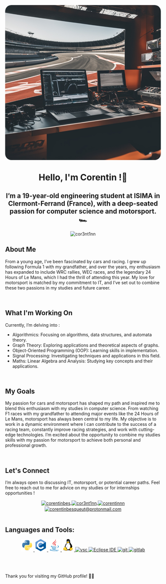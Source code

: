 <div style="display:flex; justify-content:center;">
  <img src="./banniere.jpg" alt="Banner" style="width:1000px; height:500px; border-radius:20px; object-fit:cover;">
</div>

<h1 align="center">Hello, I'm Corentin !👋</h1>
<h2 align="center">I’m a 19-year-old engineering student at ISIMA in Clermont-Ferrand (France), with a deep-seated passion for computer science and motorsport. 🏎️</h2>

<p align="center"> 
  <img src="https://komarev.com/ghpvc/?username=cor3nt1nn&label=Profile%20Views&color=001eff&style=flat" alt="cor3nt1nn" /> 
</p>

  <h2 align="left">About Me</h2>
    <p>
      From a young age, I’ve been fascinated by cars and racing. I grew up following Formula 1 with my grandfather, and over the years, my enthusiasm has expanded to include WRC rallies, WEC races, and the legendary 24 Hours       of Le Mans, which I had the thrill of attending this year. My love for motorsport is matched by my commitment to IT, and I’ve set out to combine these two passions in my studies and future career.
    </p>
<br>  
  <h2 align="left">What I'm Working On</h2>
    <p>
      Currently, I’m delving into :
     <ul>
      <li>
        Algorithmics: Focusing on algorithms, data structures, and automata theory.
      </li>
      <li>
        Graph Theory: Exploring applications and theoretical aspects of graphs.
      </li>
      <li>
        Object-Oriented Programming (OOP): Learning skills in implementation.
      </li>
      <li>
        Signal Processing: Investigating techniques and applications in this field.
      </li>
      <li>
        Maths: Linear Algebra and Analysis: Studying key concepts and their applications.
      </li>
     </ul>
    </p>
<br>
  <h2 align="left">My Goals</h2>
  <p>
        My passion for cars and motorsport has shaped my path and inspired me to blend this enthusiasm with my studies in computer science. From watching F1 races with my grandfather to attending major events like the 24 Hours of Le Mans, motorsport has always been central to my life. My objective is to work in a dynamic environment where I can contribute to the success of a racing team, constantly improve racing strategies, and work with cutting-edge technologies. I’m excited about the opportunity to combine my studies skills with my passion for motorsport to achieve both personal and professional growth.
  </p>
  
<br>
  <h2 align="left">Let's Connect</h2>
    <p>I’m always open to discussing IT, motorsport, or potential career paths. Feel free to reach out to me for advice on my studies or for internships opportunities !</p>
    <div align="center">
      <a href="https://linkedin.com/in/corentinbes" target="_blank">
        <img align="center" src="https://raw.githubusercontent.com/rahuldkjain/github-profile-readme-generator/master/src/images/icons/Social/linked-in-alt.svg" alt="corentinbes" height="30" width="40" />
      </a>
      <a href="https://instagram.com/cor3nt1nn" target="_blank">
        <img align="center" src="https://raw.githubusercontent.com/rahuldkjain/github-profile-readme-generator/master/src/images/icons/Social/instagram.svg" alt="cor3nt1nn" height="30" width="40" />
      </a>
      <a href="https://discordapp.com/users/474654075020115979" target="_blank">
        <img align="center" src="https://raw.githubusercontent.com/rahuldkjain/github-profile-readme-generator/master/src/images/icons/Social/discord.svg" alt="corentinnn" height="30" width="40" />
      </a>
      <a href="corentinbesqueut@protonmail.com" target="_blank">
        <img align="center" src="https://www.vectorlogo.zone/logos/gmail/gmail-icon.svg" alt="corentinbesqueut@protonmail.com" height="30" width="40" />
      </a>
    </div>
<br>
  <h2>Languages and Tools:</h2>
    <div align="center">
      <a href="https://www.python.org" target="_blank" rel="noreferrer"> 
        <img src="https://raw.githubusercontent.com/devicons/devicon/master/icons/python/python-original.svg" alt="python" width="40" height="40"/> 
      </a>
      <a href="https://www.cprogramming.com/" target="_blank" rel="noreferrer"> 
        <img src="https://raw.githubusercontent.com/devicons/devicon/master/icons/c/c-original.svg" alt="c" width="40" height="40"/> 
      </a> 
      <a href="https://www.java.com" target="_blank" rel="noreferrer"> 
        <img src="https://raw.githubusercontent.com/devicons/devicon/master/icons/java/java-original.svg" alt="java" width="40" height="40"/> 
      </a> 
      <a href="https://www.linux.org/" target="_blank" rel="noreferrer"> 
        <img src="https://raw.githubusercontent.com/devicons/devicon/master/icons/linux/linux-original.svg" alt="linux" width="40" height="40"/> 
      </a>
      <a href="https://code.visualstudio.com/" target="_blank" rel="noreferrer"> 
        <img src="https://commons.wikimedia.org/wiki/File:Visual_Studio_Code_1.35_icon.svg" alt="vsc" width="40" height="40"/> 
      </a>
      <a href="https://eclipseide.org/" target="_blank" rel="noreferrer"> 
        <img src="https://upload.wikimedia.org/wikipedia/commons/c/cf/Eclipse-SVG.svg" alt="Eclipse IDE" width="40" height="40"/> 
      </a>
      <a href="https://git-scm.com/" target="_blank" rel="noreferrer"> 
        <img src="https://www.vectorlogo.zone/logos/git-scm/git-scm-icon.svg" alt="git" width="40" height="40"/> 
      </a>
      <a href="https://gitlab.com/" target="_blank" rel="noreferrer"> 
        <img src="https://www.vectorlogo.zone/logos/gitlab/gitlab-icon.svg" alt="gitlab" width="40" height="40"/> 
      </a>
   </div>
<br>
<br>
<br>
<br>
Thank you for visiting my GitHub profile! 🚗💨
